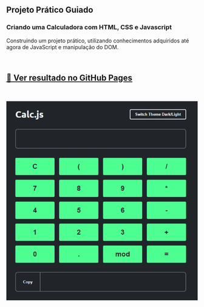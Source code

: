 ## Projeto Prático Guiado

### Criando uma Calculadora com HTML, CSS e Javascript

Construindo um projeto prático, utilizando conhecimentos adquiridos até agora de JavaScript e manipulação do DOM.

<br>

## [🚀 Ver resultado no GitHub Pages](https://geovanaborba.github.io/Curso_OneBitCode/M%C3%B3dulo%20JS/Projeto%20Prático%20-%20Calculadora%20com%20HTML%20CSS%20e%20JavaScript)

<br>

![Alt text](image.png)